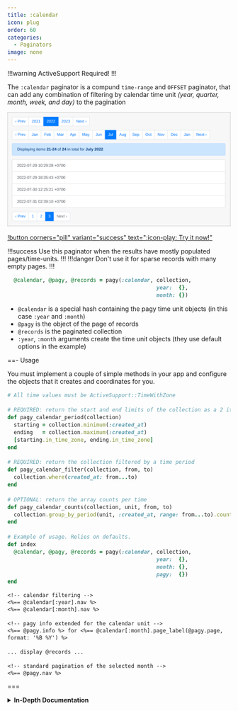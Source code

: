 ```yaml
---
title: :calendar
icon: plug
order: 60
categories:
  - Paginators
image: none
---
```


!!!warning ActiveSupport Required!
!!!

The `:calendar` paginator is a compund `time-range` and `OFFSET` paginator, that can add any combination of filtering by calendar time unit
_(year, quarter, month, week, and day)_ to the pagination

![calendar_app](/assets/images/calendar-app.png)

[!button corners="pill" variant="success" text=":icon-play: Try it now!"](/guide/playground.md#4-calendar-app)

!!!success Use this paginator when the results have mostly populated pages/time-units.
!!!
!!!danger Don't use it for sparse records with many empty pages.
!!!

```ruby
  @calendar, @pagy, @records = pagy(:calendar, collection,
                                               year:  {},
                                               month: {})

```

- `@calendar` is a special hash containing the pagy time unit objects (in this case `:year` and `:month`)
- `@pagy` is the object of the page of records
- `@records` is the paginated collection
- `:year`, `:month` arguments create the time unit objects (they use default options in the example)

==- Usage

You must implement a couple of simple methods in your app and configure the objects that it creates and
coordinates for you.

```ruby Controller
# All time values must be ActiveSupport::TimeWithZone

# REQUIRED: return the start and end limits of the collection as a 2 items array
def pagy_calendar_period(collection)
  starting = collection.minimum(:created_at)
  ending   = collection.maximum(:created_at)
  [starting.in_time_zone, ending.in_time_zone]
end

# REQUIRED: return the collection filtered by a time period
def pagy_calendar_filter(collection, from, to)
  collection.where(created_at: from...to)
end

# OPTIONAL: return the array counts per time
def pagy_calendar_counts(collection, unit, from, to)
  collection.group_by_period(unit, :created_at, range: from...to).count.values
end

# Example of usage. Relies on defaults.
def index
  @calendar, @pagy, @records = pagy(:calendar, collection,
                                               year:  {},
                                               month: {},
                                               pagy:  {})
end
```

```erb view (template)
<!-- calendar filtering -->
<%== @calendar[:year].nav %>
<%== @calendar[:month].nav %>

<!-- pagy info extended for the calendar unit -->
<%== @pagy.info %> for <%== @calendar[:month].page_label(@pagy.page, format: '%B %Y') %>

... display @records ...

<!-- standard pagination of the selected month -->
<%== @pagy.nav %>
```

===
<details>
<summary class="a4" style="font-weight: bold">In-Depth Documentation</summary>

<br/>

### Methods

==- `pagy(:calendar, collection, configuration)`

The `:calendar` paginator wraps one or more levels of calendar filtering on top of another paginator (
e.g. `:offset`, `:searchkick`, `:elasticsearch_rails`, `:meilisearch`, ...).

It filters the `collection` by the selected time units in the `configuration` (e.g. `year`, `month`, `day`, ...), and forwards it
to the wrapped method.

It returns an array with one more item than the usual two:

```ruby controller
@calendar, @pagy, @results = pagy(:calendar, ...)
```

The `@calendar` is the hash of the generated unit objects that can be used in the UI.

It also provides the `showtime` helper method that returns the time of the smallest time unit currently shown in your calendar.
For example:

```erb
<!-- Link to go to a specific page in the calendar -->
<a href="<%= @calendar.calendar_url_at(, Time.zone.parse('2022-03-03')) %>">Go to the 2022-03 Page</a>

<!-- Showtime shows the `DateTime` beginning of the smallest time unit currently shown in the calendar -->
<p>Showtime: <%= @calendar.showtime %></p>
```

#### `collection` argument
<br/>

The `collection` argument (from `ActiveRecord`, `ElasticSearchRails`, `Searchkick`, `Meilisearch`, ...) is filtered by the
`pagy_calendar_filter` and forwarded to the wrapped method for its final pagination, so ensure that you pass the same type of
argument expected by the wrapped method.

#### `configuration` argument
<br/>

The `configuration` argument must be a Hash structure with the keys representing the type of configuration and the values being
the Hash of the options that you want to pass for the creation of the specific pagy object (or a `boolean` for
the [Active flag](#active-flag)).

The `configuration` hash can be composed by the following types of configuration:

##### Calendar configuration
<br/>

The calendar configuration determines the calendar objects generated. These are used for filtering the collection to the selected
time units.

You can add one or more levels with keys like `:year`, `:quarter`, `:month`, `:week`, `:day`. Each key must be set to the hash of
the unit options. Use an empty hash for default values. E.g.:
`year: {}, month: {}, ...`.

!!!warning Do not set `:page`, `:page_sym`, `:params` and `:period` option.

Those options are managed
automatically. Setting them explicitly has no effect. (See also [Calendar params](#calendar-params) for solutions in
case of conflicts)
!!!

##### Pagy configuration
<br/>

This is the optional configuration of the final pagination object (produced by the wrapped method) which is always used regardless
the value of the [Active flag](#active-flag).

You can pass one optional `:pagy` key, set to the hash of the options to initialize the `Pagy` object. It has none of the
restriction mentioned in the [Calendar configuration](#calendar-configuration).

Besides the usual pagy options, you can add a `:backend` option, set to the name of the paginator that you want to use
for managing the collection:

```ruby
{ pagy: { backend: :searchkick, limit: 10, ... } }
```

Notice that the `collection` argument must be exactly what you would pass to the wrapped backend method.

If the `:pagy` key/value is omitted, a default `Pagy` instance will be created by the default `:pagy` backend method.

##### Active flag
<br/>

The calendar is active by default, however you can add an optional `:active` boolean flag to the `configuration` hash in order to
switch it ON or OFF, depending on its usefulness in different conditions (see the [Use cases](#use-cases)).

==- `pagy_calendar_period(collection)`

!!!primary Must implement

This method must be implemented by the application.
!!!

It receives a `collection` argument that must not be changed by the method, but can be used to return the starting and ending
local `TimeWithZone` objects array defining the calendar `:period`. See
the [Pagy::Calendar Variables](/docs/api/calendar.md#options) for details.

Depending on the type of storage, the `collection` argument can contain a different kind of object:

##### ActiveRecord managed storage
<br/>

If you use `ActiveRecord` the `collection` is going to be an `ActiveRecord::Relation` object. You can use it to return the
starting and ending local `TimeWithZone` objects array. Here are a few examples with the `created_at` field (but you can pull the
time from anywhere):

```ruby  Controller
# Simpler version (2 queries)
def pagy_calendar_period(collection)
  starting = collection.minimum('created_at')
  ending   = collection.maximum('created_at')
  [starting.in_time_zone, ending.in_time_zone]
end

# Faster version with manual pluck (1 query)
def pagy_calendar_period(collection)
  minmax = collection.pick('MIN(created_at)', 'MAX(created_at)')
  minmax.map { |time| Time.parse(time).in_time_zone }
end

# Fastest version (no queries)
# If you have the starting and ending times in the request (from UI selectors), 
# filter the collection by the param before passing it to the `:calendar` paginator.
# In this example you just use the :starting and :ending params to return the period
def pagy_calendar_period(collection)
  params.fetch_values(:starting, :ending).map { |time| Time.parse(time).in_time_zone }
end
```

##### Search frameworks storage
<br/>

_If you use `ElasticSearchRails`, `Searchkick`, `Meilisearch` the `collection` argument is just the Array of the captured search
arguments that you passed to the `Model.pagy_search` method. That array is what pagy uses internally to set up its options before
passing it to the standard `Model.search` method to do the actual search._

So you should use what you need from the `collection` array and do your own `Model.search(...)` in order to get the starting and
ending local `TimeWithZone` objects array to return.

==- `pagy_calendar_filter(collection, from, to)`

!!!primary Must implement

This method must be implemented by the application.
!!!

It receives the main `collection` and must return a filtered version of it using the `from` and `to` **local Time** objects.

You should filter your collection with a logic equivalent to `storage_time >= from && storage_time < to`, adapted to the time zone
and syntax of your storage.

Depending on the type of storage, the `collection` argument can contain a different kind of object:

##### ActiveRecord managed storage
<br/>

If you use `ActiveRecord` the `collection` is going to be an `ActiveRecord::Relation` object that you can easily filter. Here is
an example with the `created_at` field again (but you can use anything, of course):

```ruby Controller
def pagy_calendar_filter(collection, from, to)
  collection.where(created_at: from...to) # 3-dots range excluding the end value
end
```

##### Search frameworks storage
<br/>

_If you use `ElasticSearchRails`, `Searchkick`, `Meilisearch` the `collection` argument is just the Array of the captured search
arguments that you passed to the `Model.pagy_search` method. That array is what pagy uses internally to se tup its options before
passing it to the standard `Model.search` method to do the actual search._

So in order to filter the actual search with the `from` and `to` local `TimeWithZone` objects, you should simply return the same
array with the filtering added to its relevant item. Pagy will use it to do the actual (filtered) search.

==- `pagy_calendar_counts(collection, unit, from, to)`

!!!primary Optional implementation

This method can be implemented by the application in order to add some UI feedback to the pagy
nav links
!!!

If this method is defined, pagy will run it for each used calendar unit and will add an extra `empty-page`
CSS class to the links to empty pages (that can be targeted to give a visual UI feedback). Pagy will also add a `title`
attribute to display a tooltip info for each page link.

The method receives the main `collection`, the `unit` symbol, and must return the array of the counts grouped by unit using the
`from` and `to` **local Time** objects.

If your collection is an `ActiveRecord::Relation` object you won't have to do much: just add the
[groupdate gem](https://github.com/ankane/groupdate) to your bundle and use the following one-liner (just change the
`:created_at` to the time field you need):

```ruby Controller
def pagy_calendar_counts(collection, unit, from, to)
  collection.group_by_period(unit, :created_at, range: from...to).count.values
end
```

For other types of collection you should override the method.

!!!warning Extra queries required!

The extra feedback triggered by this method executes one extra count query per unit, (e.g. with a year + month calendar there are
2 extra queries). That is usually OK for most environments, but it might be slow on others, so check it on your actual DB in order
to evaluate the performance.

If you want to use it dynamically, you can skip the extra query and the relative feedback by returning `nil` when you need it.
!!!

===

### Customization

#### Order

If you set `:order` to `:desc`, you will get the page units in descendent order (e.g. May, then April, then March, ...), but keep
in mind that you still have to desc-order the records in the collection since pagy has no control over that (indeed it's your own
collection scope).

```ruby controller
@calendar, @pagy, @records = pagy(:calendar, collection.desc_scope,
                                             year:  { order: :desc },
                                             month: { order: :desc })
```

#### Beginning of week

If you use the `:week` time unit, consider that the first day of the week could be different for different locales.

You may want to adjust it by setting the `Date.beginning_of_week` option to the symbol of the first day of the week (
e.g. `Date.beginning_of_week = :sunday`). Notice the default is `:monday` consistently with the ISO-8601 standard (and Rails).

#### Calendar params

The `:calendar` paginator handles the request params of its objects automatically, and you should not need to customize them unless they conflict
with other params in your requests. In that case you have a couple of alternatives:

- Renaming the conflicting param of your app
- Passing a custom `:page_sym` to the [Pagy configuration](#pagy-configuration). That will internally rename the `:page_sym`
  opts and update the `:params` procs of all the calendar objects accordingly.

### View

You can use the calendar objects with any `pagy_*nav` and `pagy_*nav_js` helpers in your views.

The `pagy_*combo_nav_js` keeps into account only page numbers and not labels, so it is not very useful (if at all)
with `Pagy::Calendar::*` objects.

==- `pagy_calendar_url_at(@calendar, time, **opts)`

This helper takes the `@calendar` and a `TimeWithZone` objects and returns the url complete with all the params for the pages in
each filter bar that include the passed time.

For example: `pagy_calendar_url_at(@calendar, Time.zone.now)` selects the filter bars pointing to today.

If `time` is outside the pagination range it raises a `Pagy::RangeError`, however you can pass the option
`fit_time: true` to avoid the error and get the url to the page closest to the passed time argument (first or last page).

===

#### Label format

Each page link in the calendar navs is conveniently labeled with the specific `Time` period it refers to. You can change the time
format to your needs by passing the `:format` option, set to a standard `strftime` format, to the time unit option argument.

```ruby controller
@calendar, @pagy, @records = pagy(:calendar, collection.desc_scope,
                                             year:  { format: '...' },
                                             month: { format: '...' })
```
You can also get the [label method](/docs/api/calendar.md#methods) with e.g.: `@calendar[:month].label`, which might be useful to
use in your UI.

#### I18n localization

Uncomment the block in the calendar section in the pagy initializer.

### Caveats

!!!warning Empty Calendar pages are accessible but empty

You may want to display a message when `@records.empty?`.
!!!

</details>
